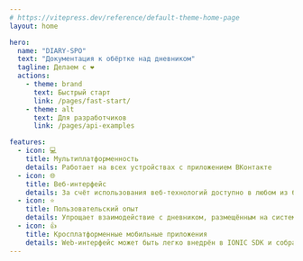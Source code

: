 ```yaml
---
# https://vitepress.dev/reference/default-theme-home-page
layout: home

hero:
  name: "DIARY-SPO"
  text: "Документация к обёртке над дневником"
  tagline: Делаем с ❤️
  actions:
    - theme: brand
      text: Быстрый старт
      link: /pages/fast-start/
    - theme: alt
      text: Для разработчиков
      link: /pages/api-examples

features:
  - icon: 💻
    title: Мультиплатформенность
    details: Работает на всех устройствах с приложением ВКонтакте
  - icon: 🌐
    title: Веб-интерфейс
    details: За счёт использования веб-технологий доступно в любом из браузеров
  - icon: ⭐
    title: Пользовательский опыт
    details: Упрощает взаимодействие с дневником, размещённым на системе "Сетевой город. Образование"
  - icon: 👍
    title: Кросплатформенные мобильные приложения
    details: Web-интерфейс может быть легко внедрён в IONIC SDK и собран в мобильное приложение для всех основных платформ
---
```


